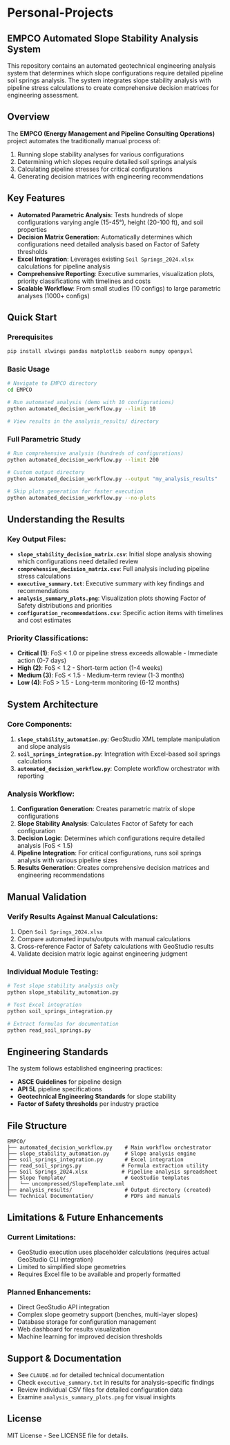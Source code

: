 # Personal-Projects

## EMPCO Automated Slope Stability Analysis System

This repository contains an automated geotechnical engineering analysis system that determines which slope configurations require detailed pipeline soil springs analysis. The system integrates slope stability analysis with pipeline stress calculations to create comprehensive decision matrices for engineering assessment.

## Overview

The **EMPCO (Energy Management and Pipeline Consulting Operations)** project automates the traditionally manual process of:
1. Running slope stability analyses for various configurations
2. Determining which slopes require detailed soil springs analysis  
3. Calculating pipeline stresses for critical configurations
4. Generating decision matrices with engineering recommendations

## Key Features

- **Automated Parametric Analysis**: Tests hundreds of slope configurations varying angle (15-45°), height (20-100 ft), and soil properties
- **Decision Matrix Generation**: Automatically determines which configurations need detailed analysis based on Factor of Safety thresholds
- **Excel Integration**: Leverages existing `Soil Springs_2024.xlsx` calculations for pipeline analysis
- **Comprehensive Reporting**: Executive summaries, visualization plots, priority classifications with timelines and costs
- **Scalable Workflow**: From small studies (10 configs) to large parametric analyses (1000+ configs)

## Quick Start

### Prerequisites
```bash
pip install xlwings pandas matplotlib seaborn numpy openpyxl
```

### Basic Usage
```bash
# Navigate to EMPCO directory
cd EMPCO

# Run automated analysis (demo with 10 configurations)
python automated_decision_workflow.py --limit 10

# View results in the analysis_results/ directory
```

### Full Parametric Study
```bash
# Run comprehensive analysis (hundreds of configurations)
python automated_decision_workflow.py --limit 200

# Custom output directory
python automated_decision_workflow.py --output "my_analysis_results"

# Skip plots generation for faster execution
python automated_decision_workflow.py --no-plots
```

## Understanding the Results

### Key Output Files:
- **`slope_stability_decision_matrix.csv`**: Initial slope analysis showing which configurations need detailed review
- **`comprehensive_decision_matrix.csv`**: Full analysis including pipeline stress calculations
- **`executive_summary.txt`**: Executive summary with key findings and recommendations
- **`analysis_summary_plots.png`**: Visualization plots showing Factor of Safety distributions and priorities
- **`configuration_recommendations.csv`**: Specific action items with timelines and cost estimates

### Priority Classifications:
- **Critical (1)**: FoS < 1.0 or pipeline stress exceeds allowable - Immediate action (0-7 days)
- **High (2)**: FoS < 1.2 - Short-term action (1-4 weeks)
- **Medium (3)**: FoS < 1.5 - Medium-term review (1-3 months)
- **Low (4)**: FoS > 1.5 - Long-term monitoring (6-12 months)

## System Architecture

### Core Components:
1. **`slope_stability_automation.py`**: GeoStudio XML template manipulation and slope analysis
2. **`soil_springs_integration.py`**: Integration with Excel-based soil springs calculations
3. **`automated_decision_workflow.py`**: Complete workflow orchestrator with reporting

### Analysis Workflow:
1. **Configuration Generation**: Creates parametric matrix of slope configurations
2. **Slope Stability Analysis**: Calculates Factor of Safety for each configuration
3. **Decision Logic**: Determines which configurations require detailed analysis (FoS < 1.5)
4. **Pipeline Integration**: For critical configurations, runs soil springs analysis with various pipeline sizes
5. **Results Generation**: Creates comprehensive decision matrices and engineering recommendations

## Manual Validation

### Verify Results Against Manual Calculations:
1. Open `Soil Springs_2024.xlsx`
2. Compare automated inputs/outputs with manual calculations
3. Cross-reference Factor of Safety calculations with GeoStudio results
4. Validate decision matrix logic against engineering judgment

### Individual Module Testing:
```bash
# Test slope stability analysis only
python slope_stability_automation.py

# Test Excel integration
python soil_springs_integration.py

# Extract formulas for documentation  
python read_soil_springs.py
```

## Engineering Standards

The system follows established engineering practices:
- **ASCE Guidelines** for pipeline design
- **API 5L** pipeline specifications  
- **Geotechnical Engineering Standards** for slope stability
- **Factor of Safety thresholds** per industry practice

## File Structure

```
EMPCO/
├── automated_decision_workflow.py    # Main workflow orchestrator
├── slope_stability_automation.py     # Slope analysis engine
├── soil_springs_integration.py       # Excel integration
├── read_soil_springs.py             # Formula extraction utility
├── Soil Springs_2024.xlsx           # Pipeline analysis spreadsheet
├── Slope Template/                   # GeoStudio templates
│   └── uncompressed/SlopeTemplate.xml
├── analysis_results/                 # Output directory (created)
└── Technical Documentation/          # PDFs and manuals
```

## Limitations & Future Enhancements

### Current Limitations:
- GeoStudio execution uses placeholder calculations (requires actual GeoStudio CLI integration)
- Limited to simplified slope geometries
- Requires Excel file to be available and properly formatted

### Planned Enhancements:
- Direct GeoStudio API integration
- Complex slope geometry support (benches, multi-layer slopes)
- Database storage for configuration management
- Web dashboard for results visualization
- Machine learning for improved decision thresholds

## Support & Documentation

- See `CLAUDE.md` for detailed technical documentation
- Check `executive_summary.txt` in results for analysis-specific findings
- Review individual CSV files for detailed configuration data
- Examine `analysis_summary_plots.png` for visual insights

## License

MIT License - See LICENSE file for details.
